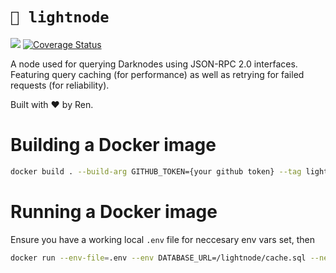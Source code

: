 # `🚀 lightnode`

![](https://github.com/renproject/lightnode/workflows/go/badge.svg)
[![Coverage Status](https://coveralls.io/repos/github/renproject/lightnode/badge.svg?branch=master)](https://coveralls.io/github/renproject/lightnode?branch=master)

A node used for querying Darknodes using JSON-RPC 2.0 interfaces. Featuring query caching (for performance) as well as retrying for failed requests (for reliability).

Built with ❤ by Ren.

# Building a Docker image

```sh
docker build . --build-arg GITHUB_TOKEN={your github token} --tag lightnode
```

# Running a Docker image

Ensure you have a working local `.env` file for neccesary env vars set, then

```sh
docker run --env-file=.env --env DATABASE_URL=/lightnode/cache.sql --network host -v `pwd`/cache.sql:/lightnode/cache.sql lightnode
```
